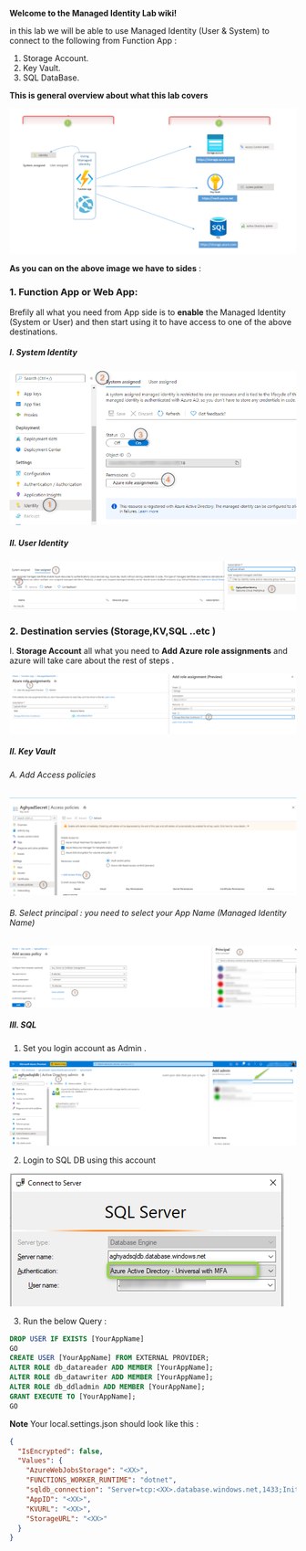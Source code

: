 **Welcome to the Managed Identity Lab wiki!**

in this lab we will be able to use Managed Identity (User & System) to connect to the following from Function App : 
1. Storage Account.
2. Key Vault.
3. SQL DataBase.



**This is general overview about what this lab covers**

![alt text](Imgs/General.png "General")

**As you can on the above image  we have to sides** :
### 1.  Function App or Web App:
  Brefily all what you need from App side is to **enable** the Managed Identity (System or User) and then start using it to have access to one of the above destinations.
   
##### I. System Identity 

![alt text](Imgs/SystemID.png "General")
##### II. User Identity
![alt text](Imgs/UserID.png "UserID")

### 2. **Destination servies (Storage,KV,SQL ..etc )** 

I. **Storage Account** all what you need to **Add Azure role assignments** and azure will take care about the rest of steps .
 
![alt text](Imgs/Storage.png "General")

##### II. **Key Vault** 

###### A. Add Access policies

![alt text](Imgs/KV.png "General")

###### B. Select principal : you need to select your App Name (Managed Identity Name) 

![alt text](Imgs/KV2.png "General")

##### III. **SQL** 

1. Set you login account as Admin .
   
![alt text](Imgs/SQL1.png "General")

2. Login to SQL DB using this account 

 ![alt text](Imgs/SQL2.png "General")

3. Run the below Query :

```SQL
DROP USER IF EXISTS [YourAppName]
GO
CREATE USER [YourAppName] FROM EXTERNAL PROVIDER;
ALTER ROLE db_datareader ADD MEMBER [YourAppName];
ALTER ROLE db_datawriter ADD MEMBER [YourAppName];
ALTER ROLE db_ddladmin ADD MEMBER [YourAppName];
GRANT EXECUTE TO [YourAppName];
GO
```


**Note** Your local.settings.json should look like this : 

```JSON
{
  "IsEncrypted": false,
  "Values": {
    "AzureWebJobsStorage": "<XX>",
    "FUNCTIONS_WORKER_RUNTIME": "dotnet",
    "sqldb_connection": "Server=tcp:<XX>.database.windows.net,1433;Initial Catalog=<XX>;",
    "AppID": "<XX>",
    "KVURL": "<XX>",
    "StorageURL": "<XX>"
  }
}
```
